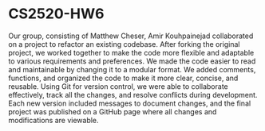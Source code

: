 # CS2520-HW6
Our group, consisting of Matthew Cheser, Amir Kouhpainejad collaborated on a project to refactor an existing codebase. After forking the original project, we worked together to make the code more flexible and adaptable to various requirements and preferences. We made the code easier to read and maintainable by changing it to a modular format. We added comments, functions, and organized the code to make it more clear, concise, and reusable. Using Git for version control, we were able to collaborate effectively, track all the changes, and resolve conflicts during development. Each new version included messages to document changes, and the final project was published on a GitHub page where all changes and modifications are viewable.
